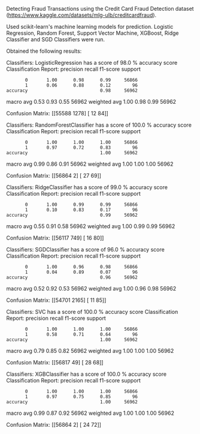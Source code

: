 Detecting Fraud Transactions using the Credit Card Fraud Detection dataset (https://www.kaggle.com/datasets/mlg-ulb/creditcardfraud).

Used scikit-learn's machine learning models for prediction. Logistic Regression, Random Forest, Support Vector Machine, XGBoost, Ridge Classifier and SGD Classifiers were run.


Obtained the following results:

Classifiers:  LogisticRegression has a score of 98.0 % accuracy score
Classification Report: 
               precision    recall  f1-score   support

           0       1.00      0.98      0.99     56866
           1       0.06      0.88      0.12        96
    accuracy                           0.98     56962
   macro avg       0.53      0.93      0.55     56962
weighted avg       1.00      0.98      0.99     56962

Confusion Matrix: 
 [[55588  1278]
 [   12    84]] 



Classifiers:  RandomForestClassifier has a score of 100.0 % accuracy score
Classification Report: 
               precision    recall  f1-score   support

           0       1.00      1.00      1.00     56866
           1       0.97      0.72      0.83        96
    accuracy                           1.00     56962
   macro avg       0.99      0.86      0.91     56962
weighted avg       1.00      1.00      1.00     56962

Confusion Matrix: 
 [[56864     2]
 [   27    69]] 



Classifiers:  RidgeClassifier has a score of 99.0 % accuracy score
Classification Report: 
               precision    recall  f1-score   support

           0       1.00      0.99      0.99     56866
           1       0.10      0.83      0.17        96
    accuracy                           0.99     56962
   macro avg       0.55      0.91      0.58     56962
weighted avg       1.00      0.99      0.99     56962

Confusion Matrix: 
 [[56117   749]
 [   16    80]] 



Classifiers:  SGDClassifier has a score of 96.0 % accuracy score
Classification Report: 
               precision    recall  f1-score   support

           0       1.00      0.96      0.98     56866
           1       0.04      0.89      0.07        96
    accuracy                           0.96     56962
   macro avg       0.52      0.92      0.53     56962
weighted avg       1.00      0.96      0.98     56962

Confusion Matrix: 
 [[54701  2165]
 [   11    85]] 



Classifiers:  SVC has a score of 100.0 % accuracy score
Classification Report: 
               precision    recall  f1-score   support

           0       1.00      1.00      1.00     56866
           1       0.58      0.71      0.64        96
    accuracy                           1.00     56962
   macro avg       0.79      0.85      0.82     56962
weighted avg       1.00      1.00      1.00     56962

Confusion Matrix: 
 [[56817    49]
 [   28    68]] 



Classifiers:  XGBClassifier has a score of 100.0 % accuracy score
Classification Report: 
               precision    recall  f1-score   support

           0       1.00      1.00      1.00     56866
           1       0.97      0.75      0.85        96
    accuracy                           1.00     56962
   macro avg       0.99      0.87      0.92     56962
weighted avg       1.00      1.00      1.00     56962

Confusion Matrix: 
 [[56864     2]
 [   24    72]] 
